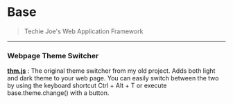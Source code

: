 # Base
> Techie Joe's Web Application Framework
---

### Webpage Theme Switcher
[**thm.js**](//github.com/techie-joe/base/blob/main/legacy/cjs/thm.js) :
The original theme switcher from my old project. Adds both light and dark theme to your web page. You can easily switch between the two by using the keyboard shortcut Ctrl + Alt + T or execute base.theme.change() with a button.
